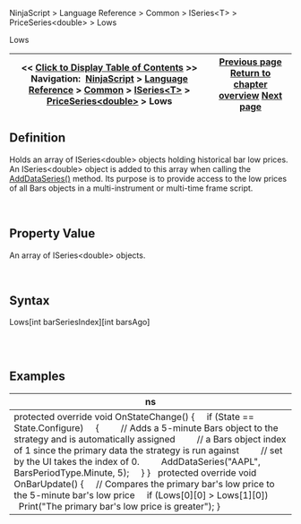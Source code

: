 ﻿


NinjaScript \> Language Reference \> Common \> ISeries\<T\> \> PriceSeries\<double\> \> Lows






















Lows







| \<\< [Click to Display Table of Contents](lows.md) \>\> **Navigation:**     [NinjaScript](ninjascript.md) \> [Language Reference](language_reference_wip.md) \> [Common](common.md) \> [ISeries\<T\>](iseriest.md) \> [PriceSeries\<double\>](priceseries.md) \> Lows | [Previous page](low.md) [Return to chapter overview](priceseries.md) [Next page](median.md) |
| --- | --- |











## Definition


Holds an array of ISeries\<double\> objects holding historical bar low prices. An ISeries\<double\> object is added to this array when calling the [AddDataSeries()](adddataseries.md) method. Its purpose is to provide access to the low prices of all Bars objects in a multi\-instrument or multi\-time frame script. 


 


## Property Value


An array of ISeries\<double\> objects.


 


## Syntax
Lows\[int barSeriesIndex]\[int barsAgo]


## 


 


## Examples




| ns |
| --- |
| protected override void OnStateChange() {      if (State \=\= State.Configure)      {          // Adds a 5\-minute Bars object to the strategy and is automatically assigned          // a Bars object index of 1 since the primary data the strategy is run against          // set by the UI takes the index of 0\.          AddDataSeries("AAPL", BarsPeriodType.Minute, 5);      } }   protected override void OnBarUpdate() {      // Compares the primary bar's low price to the 5\-minute bar's low price      if (Lows\[0]\[0] \> Lows\[1]\[0])          Print("The primary bar's low price is greater"); } |









